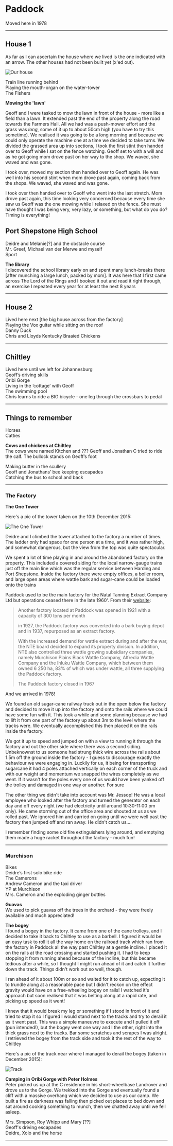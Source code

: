 # Paddock

Moved here in 1978

---

## House 1

As far as I can ascertain the house where we lived is the one indicated with an arrow. The other houses had not been built yet (x'ed out).

![Our house](assets/images/our-house.jpg)

Train line running behind  
Playing the mouth-organ on the water-tower  
The Fishers  

**Mowing the 'lawn'**  

Geoff and I were tasked to mow the lawn in front of the house - more like a field than a lawn. It extended past the end of the property along the road towards the Farmers Hall. All we had was a push-mower effort and the grass was _long_, some of it up to about 50cm high (you have to try this sometime). We realised it was going to be a long morning and because we could only operate the machine one at a time we decided to take turns. We divided the grassed area up into sections, I took the first stint then handed over to Geoff while I sat on the fence watching. Geoff set to with a will and as he got going mom drove past on her way to the shop. We waved, she waved and was gone.

I took over, mowed my section then handed over to Geoff again. He was well into his second stint when mom drove past again, coming back from the shops. We waved, she waved and was gone.

I took over then handed over to Geoff who went into the last stretch. Mom drove past again, this time looking very concerned because every time she saw us Geoff was the one mowing while I relaxed on the fence. She must have thought I was being very, very lazy, or something, but what do you do? Timing is everything!


## Port Shepstone High School

Deidre and Melanie[?] and the obstacle course  
Mr. Greef, Michael van der Merwe and myself  
Sport  

**The library**  
I discovered the school library early on and spent many lunch-breaks there [after munching a large lunch, packed by mom]. It was here that I first came across The Lord of the Rings and I booked it out and read it right through, an exercise I repeated every year for at least the next 8 years  

---

## House 2

Lived here next [the big house across from the factory]  
Playing the Vox guitar while sitting on the roof  
Danny Duck  
Chris and Lloyds Kentucky Braaied Chickens  

---

## Chiltley

Lived here until we left for Johannesburg  
Geoff’s driving skills  
Oribi Gorge  
Living in the ‘cottage’ with Geoff  
The swimming pool  
Chris learns to ride a BIG bicycle - one leg through the crossbars to pedal  

---

## Things to remember  

Horses  
Catties  

**Cows and chickens at Chiltley**  
The cows were named Kitchen and ??? Geoff and Jonathan C tried to ride the calf. The bullock stands on Geoff’s foot  

Making butter in the scullery  
Geoff and Jonathans’ bee keeping escapades  
Catching the bus to school and back  

---

### The Factory   

**The One Tower**  

Here's a pic of the tower taken on the 10th December 2015:  

![The One Tower](assets/images/the-tower.jpg)  

Deidre and I climbed the tower attached to the factory a number of times. The ladder only had space for one person at a time, and it was rather high, and somewhat dangerous, but the view from the top was quite spectacular.  

We spent a lot of time playing in and around the abandoned factory on the property. This included a covered siding for the local narrow-gauge trains just off the main line which was the regular service between Harding and Port Shepstone. Inside the factory there were empty offices, a boiler room, and large open areas where wattle bark and sugar-cane could be loaded onto the trains  

Paddock used to be the main factory for the Natal Tanning Extract Company Ltd but operations ceased there in the late 1960'. From their [website](http://www.nte.co.za/nte-history/):  

> Another factory located at Paddock was opened in 1921 with a capacity of 300 tons per month  
> 
> in 1927, the Paddock factory was converted into a bark buying depot and in 1937, repurposed as an extract factory.  
> 
> With the increased demand for wattle extract during and after the war, the NTE board decided to expand its property division. In addition, NTE also controlled three wattle growing subsidiary companies, namely Murchison Plains Black Wattle Company, Alfredia Wattle Company and the Ihluku Wattle Company, which between them owned 6 250 ha, 83% of which was under wattle, all three supplying the Paddock factory.  
> 
> The Paddock factory closed in 1967  

And we arrived in 1978!  

We found an old sugar-cane railway truck out in the open below the factory and decided to move it up into the factory and onto the rails where we could have some fun with it. This took a while and some planning because we had to lift it from one part of the factory up about 3m to the level where the tracks were. We eventually accomplished this then placed it on the rails inside the factory.  

We got it up to speed and jumped on with a view to running it through the factory and out the other side where there was a second siding. Unbeknownst to us someone had strung thick wire across the rails about 1.5m off the ground inside the factory - I guess to discourage exactly the behaviour we were engaging in. Luckily for us, it being for transporting sugarcane it had 4 poles attached vertically on each corner of the truck and with our weight and momentum we snapped the wires completely as we went. If it wasn't for the poles every one of us would have been yanked off the trolley and damaged in one way or another. For sure  

The other thing we didn't take into account was Mr. Jessop! He was a local employee who looked after the factory and turned the generator on each day and off every night (we had electricity until around 10:30-11:00 pm only). He came storming out of the office area and shouted at us as we rolled past. We ignored him and carried on going until we were well past the factory then jumped off and ran away. He didn't catch us....  

I remember finding some old fire extinguishers lying around, and emptying them made a huge racket throughout the factory - much fun!  

---

### Murchison  

Bikes  
Deidre’s first solo bike ride  
The Camerons  
Andrew Cameron and the taxi driver  
YP at Murchison  
Mrs. Cameron and the exploding ginger bottles  


**Guavas**  
We used to pick guavas off the trees in the orchard - they were freely available and much appreciated!  

**The bogey**  
I found a bogey in the factory. It came from one of the cane trolleys, and I decided to take it back to Chiltley to use as a barbell. I figured it would be an easy task to roll it all the way home on the railroad track which ran from the factory in Paddock all the way past Chiltley at a gentle incline. I placed it on the rails at the road crossing and started pushing it. I had to keep stopping it from running ahead because of the incline, but this became tedious after a while, so I thought I might run ahead of it and catch it further down the track. Things didn't work out so well, though.  

I ran ahead of it about 100m or so and waited for it to catch up, expecting it to trundle along at a reasonable pace but I didn't reckon on the effect gravity would have on a free-wheeling bogey on rails! I watched it's approach but soon realised that it was belting along at a rapid rate, and picking up speed as it went!  

I knew that it would break my leg or something if I stood in front of it and tried to stop it so I figured I would stand next to the tracks and try to derail it as it went past. This was a simple maneuvre to execute and I pulled it off (pun intended!), but the bogey went one way and I the other, right into the thick grass next to the tracks. Bar some scratches and scrapes I was alright. I retrieved the bogey from the track side and took it the rest of the way to Chiltley  

Here's a pic of the track near where I managed to derail the bogey (taken in December 2015):  

![Track](assets/images/chiltley-track.jpg)

**Camping in Oribi Gorge with Peter Holmes**  
Peter picked us up at the C residence in his short-wheelbase Landrover and drove us to the Gorge. We trekked into the Gorge and eventually found a cliff with a massive overhang which we decided to use as our camp. We built a fire as darkness was falling then picked out places to bed down and sat around cooking something to munch, then we chatted away until we fell asleep. 

Mrs. Simpson, Roy Whipp and Mary [??]  
Geoff's driving escapades  
Deidre, Xolo and the horse  

---
